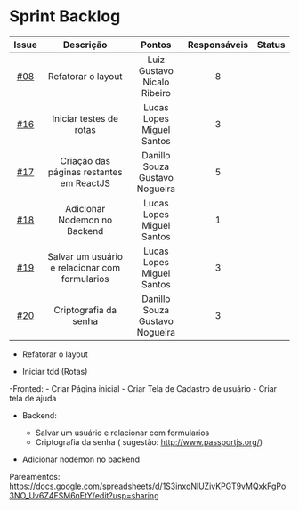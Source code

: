 # Sprint Backlog
|Issue|Descrição|Pontos|Responsáveis|Status|
|:---:|:---:|:---:|:---:|:---:|
|[#08](https://github.com/fga-eps-mds/2019.2-Questmark/issues08)|Refatorar o layout|Luiz Gustavo<br>Nicalo Ribeiro|8||
|[#16](https://github.com/fga-eps-mds/2019.2-Questmark/issues/16)|Iniciar testes de rotas|Lucas Lopes<br>Miguel Santos|3||
|[#17](https://github.com/fga-eps-mds/2019.2-Questmark/issues/17)|Criação das páginas restantes em ReactJS|Danillo Souza<br>Gustavo Nogueira|5||
|[#18](https://github.com/fga-eps-mds/2019.2-Questmark/issues/18)|Adicionar Nodemon no Backend|Lucas Lopes<br>Miguel Santos|1||
|[#19](https://github.com/fga-eps-mds/2019.2-Questmark/issues/19)|Salvar um usuário e relacionar com formularios|Lucas Lopes<br>Miguel Santos|3||
|[#20](https://github.com/fga-eps-mds/2019.2-Questmark/issues/20)|Criptografia da senha|Danillo Souza<br>Gustavo Nogueira|3||

- Refatorar o layout

- Iniciar tdd (Rotas)

-Fronted:
    - Criar Página inicial
	- Criar Tela de Cadastro de usuário 
	- Criar tela de ajuda

- Backend:
	- Salvar um usuário e relacionar com formularios
	- Criptografia da senha ( sugestão: http://www.passportjs.org/)

-  Adicionar nodemon no backend
 

Pareamentos: https://docs.google.com/spreadsheets/d/1S3inxqNlUZivKPGT9vMQxkFgPo3NO_Uv6Z4FSM6nEtY/edit?usp=sharing
